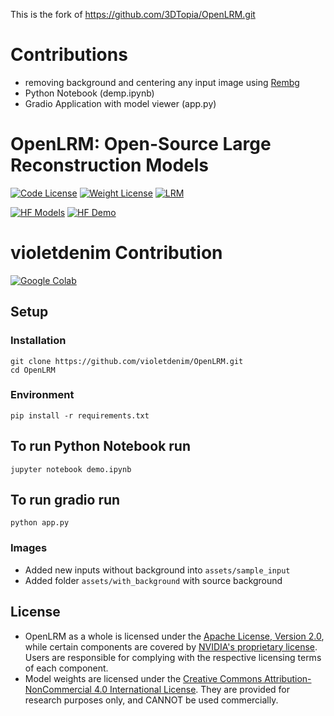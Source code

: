 This is the fork of https://github.com/3DTopia/OpenLRM.git
# Contributions
- removing background and centering any input image using [Rembg](https://github.com/danielgatis/rembg)
- Python Notebook (demp.ipynb)
- Gradio Application with model viewer (app.py)


# OpenLRM: Open-Source Large Reconstruction Models

[![Code License](https://img.shields.io/badge/Code%20License-Apache_2.0-yellow.svg)](LICENSE)
[![Weight License](https://img.shields.io/badge/Weight%20License-CC%20By%20NC%204.0-red)](LICENSE_WEIGHT)
[![LRM](https://img.shields.io/badge/LRM-Arxiv%20Link-green)](https://arxiv.org/abs/2311.04400)

[![HF Models](https://img.shields.io/badge/Models-Huggingface%20Models-bron)](https://huggingface.co/zxhezexin/OpenLRM)
[![HF Demo](https://img.shields.io/badge/Demo-Huggingface%20Demo-blue)](https://huggingface.co/spaces/zxhezexin/OpenLRM)

# violetdenim Contribution
[![Google Colab](https://img.shields.io/badge/google-colab-red)]([https://huggingface.co/spaces/zxhezexin/OpenLRM](https://colab.research.google.com/drive/1qk4d6l9iG67h3AO2_iIsRQnKYFtpXGQs?usp=sharing))

## Setup

### Installation
```
git clone https://github.com/violetdenim/OpenLRM.git
cd OpenLRM
```

### Environment
```
pip install -r requirements.txt
```

## To run Python Notebook run
```
jupyter notebook demo.ipynb
```
## To run gradio run
```
python app.py
```

### Images
- Added new inputs without background into `assets/sample_input`
- Added folder `assets/with_background` with source background

## License

- OpenLRM as a whole is licensed under the [Apache License, Version 2.0](LICENSE), while certain components are covered by [NVIDIA's proprietary license](LICENSE_NVIDIA). Users are responsible for complying with the respective licensing terms of each component.
- Model weights are licensed under the [Creative Commons Attribution-NonCommercial 4.0 International License](LICENSE_WEIGHT). They are provided for research purposes only, and CANNOT be used commercially.
